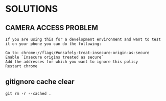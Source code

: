 # SOLUTIONS

## CAMERA ACCESS PROBLEM
```
If you are using this for a development environment and want to test it on your phone you can do the following:

Go to: chrome://flags/#unsafely-treat-insecure-origin-as-secure
Enable `Insecure origins treated as secure`
Add the addresses for which you want to ignore this policy
Restart chrome
```


## gitignore cache clear
```
git rm -r --cached .  
```